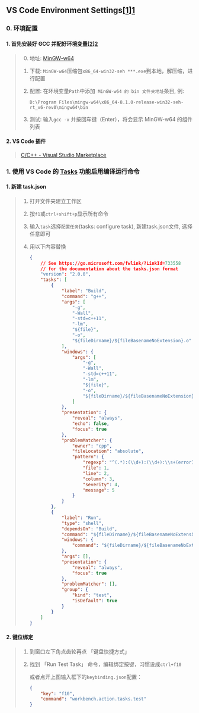 ## VS Code Environment Settings[[1]][1]

### 0. 环境配置

#### 1. 首先安装好 GCC 并配好环境变量[[2]][2]

> 0. 地址: [MinGW-w64](https://sourceforge.net/projects/mingw-w64/files/)
>
> 1. 下载: `MinGW-w64`压缩包`x86_64-win32-seh ***.exe`到本地，解压缩，进行配置
>
> 2. 配置: 在环境变量`Path`中添加` MinGW-w64 的 bin 文件夹地址`条目, 例:
>
>     ```
>     D:\Program Files\mingw-w64\x86_64-8.1.0-release-win32-seh-rt_v6-rev0\mingw64\bin
>     ```
>
> 3. 测试: 输入`gcc -v` 并按回车键（Enter），将会显示 MinGW-w64 的组件列表

#### 2. VS Code 插件

> [C/C++ - Visual Studio Marketplace](https://marketplace.visualstudio.com/items?itemName=ms-vscode.cpptools)

### 1. 使用 VS Code 的 [Tasks](https://code.visualstudio.com/docs/editor/tasks) 功能启用编译运行命令

#### 1. 新建 task.json

> 1. 打开文件夹建立工作区
>
> 2. 按`f1`或`ctrl+shift+p`显示所有命令
>
> 3. 输入`task`选择`配置任务`(tasks: configure task), 新建task.json文件, 选择任意即可
>
> 4. 用以下内容替换
>
>     ```json
>     {
>         // See https://go.microsoft.com/fwlink/?LinkId=733558
>         // for the documentation about the tasks.json format
>         "version": "2.0.0",
>         "tasks": [
>             {
>                 "label": "Build",
>                 "command": "g++",
>                 "args": [
>                     "-g",
>                     "-Wall",
>                     "-std=c++11",
>                     "-lm",
>                     "${file}",
>                     "-o",
>                     "${fileDirname}/${fileBasenameNoExtension}.o"
>                 ],
>                 "windows": {
>                     "args": [
>                         "-g",
>                         "-Wall",
>                         "-std=c++11",
>                         "-lm",
>                         "${file}",
>                         "-o",
>                         "${fileDirname}/${fileBasenameNoExtension}.exe"
>                     ]
>                 },
>                 "presentation": {
>                     "reveal": "always",
>                     "echo": false,
>                     "focus": true
>                 },
>                 "problemMatcher": {
>                     "owner": "cpp",
>                     "fileLocation": "absolute",
>                     "pattern": {
>                         "regexp": "^(.*):(\\d+):(\\d+):\\s+(error):\\s+(.*)$",
>                         "file": 1,
>                         "line": 2,
>                         "column": 3,
>                         "severity": 4,
>                         "message": 5
>                     }
>                 }
>             },
>             {
>                 "label": "Run",
>                 "type": "shell",
>                 "dependsOn": "Build",
>                 "command": "${fileDirname}/${fileBasenameNoExtension}.o",
>                 "windows": {
>                     "command": "${fileDirname}/${fileBasenameNoExtension}.exe"
>                 },
>                 "args": [],
>                 "presentation": {
>                     "reveal": "always",
>                     "focus": true
>                 },
>                 "problemMatcher": [],
>                 "group": {
>                     "kind": "test",
>                     "isDefault": true
>                 }
>             }
>         ]
>     }
>     ```

#### 2. 键位绑定

> 1. 到窗口左下角点齿轮再点 「键盘快捷方式」
>
> 2. 找到 「Run Test Task」 命令，编辑绑定按键，习惯设成`ctrl+f10` 
>
>     或者点开上图输入框下的`keybinding.json`配置：
>
>     ```json
>     {
>         "key": "f10",
>         "command": "workbench.action.tasks.test"
>     } 
>     ```

[1]:https://zhuanlan.zhihu.com/p/35178331
[2]: http://rsreland.net/archives/1760
